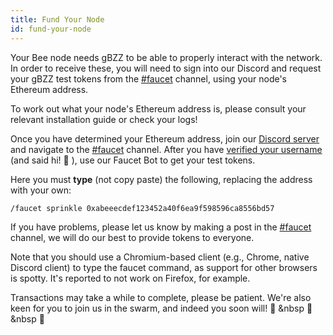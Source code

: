 ```yaml
---
title: Fund Your Node
id: fund-your-node
---
```


Your Bee node needs gBZZ to be able to properly interact with the network. In order to receive these, you will need to sign into our Discord and request your gBZZ test tokens from the [#faucet](https://discord.gg/kfKvmZfVfe) channel, using your node's Ethereum address.

To work out what your node's Ethereum address is, please consult your relevant installation guide or check your logs!

Once you have determined your Ethereum address, join our [Discord server](https://discord.gg/wdghaQsGq5) and navigate to the [#faucet](https://discord.gg/kfKvmZfVfe) channel. After you have [verified your username](https://discord.gg/tXGPdzZQaV) (and said hi! 👋 ), use our Faucet Bot to get your test tokens.

Here you must **type** (not copy paste) the following, replacing the address with your own:

```
/faucet sprinkle 0xabeeecdef123452a40f6ea9f598596ca8556bd57
```

If you have problems, please let us know by making a post in the [#faucet](https://discord.gg/kfKvmZfVfe) channel, we will do our best to provide tokens to everyone. 

Note that you should use a Chromium-based client (e.g., Chrome, native Discord client) to type the faucet command, as support for other browsers is spotty. It's reported to not work on Firefox, for example.

Transactions may take a while to complete, please be patient. We're also keen for you to join us in the swarm, and indeed you soon will! 🐝 &nbsp 🐝 &nbsp 🐝
